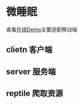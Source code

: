 # 微睡眠
查看[在线Demo](http://www.yztpsg.cn/book/index.html)主要适配移动端
## clietn 客户端

## server 服务端

## reptile 爬取资源